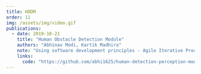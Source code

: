 ```yaml
---
title: HODM
order: 11
img: /assets/img/video.gif
publications:
  - date: 2019-10-21
    title: "Human Obstacle Detection Module"
    authors: "Abhinav Modi, Kartik Madhira"
    note: "Using software development principles - Agile Iterative Process we developed a package using a pretrained YOLOv3 network to detect humans in a sequence of input images."
    links:
      code: "https://github.com/abhi1625/human-detection-perception-module"
---
```

